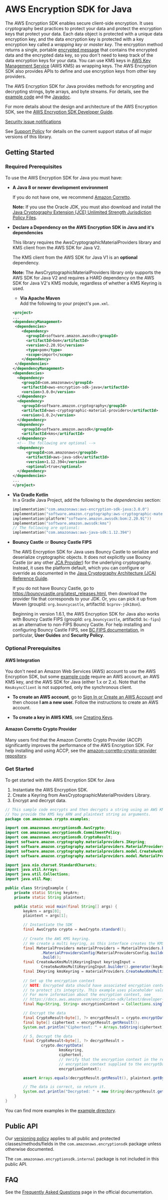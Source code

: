 # AWS Encryption SDK for Java

The AWS Encryption SDK enables secure client-side encryption. It uses cryptography best practices to protect your data and protect the encryption keys that protect your data. Each data object is protected with a unique data encryption key, and the data encryption key is protected with a key encryption key called a *wrapping key* or *master key*. The encryption method returns a single, portable [encrypted message](https://docs.aws.amazon.com/encryption-sdk/latest/developer-guide/message-format.html) that contains the encrypted data and the encrypted data key, so you don't need to keep track of the data encryption keys for your data. You can use KMS keys in [AWS Key Management Service](https://aws.amazon.com/kms/) (AWS KMS) as wrapping keys. The AWS Encryption SDK also provides APIs to define and use encryption keys from other key providers. 

The AWS Encryption SDK for Java provides methods for encrypting and decrypting strings, byte arrays, and byte streams. For details, see the [example code][examples] and the [Javadoc](https://aws.github.io/aws-encryption-sdk-java).

For more details about the design and architecture of the AWS Encryption SDK, see the [AWS Encryption SDK Developer Guide](https://docs.aws.amazon.com/encryption-sdk/latest/developer-guide/).

[Security issue notifications](./CONTRIBUTING.md#security-issue-notifications)

See [Support Policy](./SUPPORT_POLICY.rst) for details on the current support status of all major versions of this library.

## Getting Started

### Required Prerequisites
To use the AWS Encryption SDK for Java you must have:

* **A Java 8 or newer development environment**

  If you do not have one, we recommend [Amazon Corretto](https://aws.amazon.com/corretto/).

  **Note:** If you use the Oracle JDK, you must also download and install the [Java Cryptography Extension (JCE) Unlimited Strength Jurisdiction Policy Files](http://www.oracle.com/technetwork/java/javase/downloads/jce8-download-2133166.html).

* **Declare a Dependency on the AWS Encryption SDK in Java and it's dependencies**

  This library requires the AwsCryptographicMaterialProviders library and KMS client from the AWS SDK for Java V2.

  The KMS client from the AWS SDK for Java V1 is an **optional** dependency.

  **Note:** The AwsCryptographicMaterialProviders library only supports the AWS SDK for Java V2 and requires a HARD dependency on the AWS SDK for Java V2's KMS module, regardless of whether a KMS Keyring is used.

  * **Via Apache Maven**  
    Add the following to your project's `pom.xml`.
  ```xml
  <project>
  ...
  <dependencyManagement>
   <dependencies>
      <dependency>
        <groupId>software.amazon.awssdk</groupId>
        <artifactId>bom</artifactId>
        <version>2.20.91</version>
        <type>pom</type>
        <scope>import</scope>
      </dependency>
   </dependencies>
  </dependencyManagement>
  <dependencies>
    <dependency>
      <groupId>com.amazonaws</groupId>
      <artifactId>aws-encryption-sdk-java</artifactId>
      <version>3.0.0</version>
    </dependency>
    <dependency>
      <groupId>software.amazon.cryptography</groupId>
      <artifactId>aws-cryptographic-material-providers</artifactId>
      <version>1.0.2</version>
    </dependency>
    <dependency>
      <groupId>software.amazon.awssdk</groupId>
      <artifactId>kms</artifactId>
    </dependency>
    <!-- The following are optional -->
    <dependency>
        <groupId>com.amazonaws</groupId>
        <artifactId>aws-java-sdk</artifactId>
        <version>1.12.394</version>
        <optional>true</optional>
    </dependency>
  </dependencies>
  ...
  </project>
  ```

* **Via Gradle Kotlin**  
  In a Gradle Java Project, add the following to the _dependencies_ section:
   ```kotlin
   implementation("com.amazonaws:aws-encryption-sdk-java:3.0.0")
   implementation("software.amazon.cryptography:aws-cryptographic-material-providers:1.0.2")
   implementation(platform("software.amazon.awssdk:bom:2.20.91"))
   implementation("software.amazon.awssdk:kms")
   // The following are optional:
   implementation("com.amazonaws:aws-java-sdk:1.12.394")
   ```

* **Bouncy Castle** or **Bouncy Castle FIPS**

  The AWS Encryption SDK for Java uses Bouncy Castle to serialize and deserialize cryptographic objects.
  It does not explicitly use Bouncy Castle (or any other [JCA Provider](https://docs.oracle.com/javase/8/docs/api/java/security/Provider.html)) for the underlying cryptography.
  Instead, it uses the platform default, which you can configure or override as documented in the
  [Java Cryptography Architecture (JCA) Reference Guide](https://docs.oracle.com/javase/9/security/java-cryptography-architecture-jca-reference-guide.htm#JSSEC-GUID-2BCFDD85-D533-4E6C-8CE9-29990DEB0190).

  If you do not have Bouncy Castle, go to https://bouncycastle.org/latest_releases.html, then download the provider file that corresponds to your JDK.
  Or, you can pick it up from Maven (groupId: `org.bouncycastle`, artifactId: `bcprov-jdk18on`).

  Beginning in version 1.6.1, the AWS Encryption SDK for Java also works with Bouncy Castle FIPS (groupId: `org.bouncycastle`, artifactId: `bc-fips`)
  as an alternative to non-FIPS Bouncy Castle. For help installing and configuring Bouncy Castle FIPS, see [BC FIPS documentation](https://www.bouncycastle.org/documentation.html), in particular, **User Guides** and **Security Policy**.

### Optional Prerequisites

#### AWS Integration
You don't need an Amazon Web Services (AWS) account to use the AWS Encryption SDK, but some [example code][examples] require an AWS account, an AWS KMS key, and the AWS SDK for Java (either 1.x or 2.x). Note that the `KmsAsyncClient` is not supported, only the synchronous client.

* **To create an AWS account**, go to [Sign In or Create an AWS Account](https://portal.aws.amazon.com/gp/aws/developer/registration/index.html) and then choose **I am a new user.** Follow the instructions to create an AWS account.

* **To create a key in AWS KMS**, see [Creating Keys](https://docs.aws.amazon.com/kms/latest/developerguide/create-keys.html).

#### Amazon Corretto Crypto Provider
Many users find that the Amazon Corretto Crypto Provider (ACCP) significantly improves the performance of the AWS Encryption SDK.
For help installing and using ACCP, see the [amazon-corretto-crypto-provider repository](https://github.com/corretto/amazon-corretto-crypto-provider).

### Get Started
To get started with the AWS Encryption SDK for Java

1. Instantiate the AWS Encryption SDK.
2. Create a Keyring from AwsCryptographicMaterialProviders Library.
3. Encrypt and decrypt data.

```java
// This sample code encrypts and then decrypts a string using an AWS KMS key.
// You provide the KMS key ARN and plaintext string as arguments.
package com.amazonaws.crypto.examples;

import com.amazonaws.encryptionsdk.AwsCrypto;
import com.amazonaws.encryptionsdk.CommitmentPolicy;
import com.amazonaws.encryptionsdk.CryptoResult;
import software.amazon.cryptography.materialproviders.IKeyring;
import software.amazon.cryptography.materialproviders.MaterialProviders;
import software.amazon.cryptography.materialproviders.model.CreateAwsKmsMultiKeyringInput;
import software.amazon.cryptography.materialproviders.model.MaterialProvidersConfig;

import java.nio.charset.StandardCharsets;
import java.util.Arrays;
import java.util.Collections;
import java.util.Map;

public class StringExample {
    private static String keyArn;
    private static String plaintext;

    public static void main(final String[] args) {
        keyArn = args[0];
        plaintext = args[1];

        // Instantiate the SDK
        final AwsCrypto crypto = AwsCrypto.standard();
        
        // Create the AWS KMS keyring.
        // We create a multi keyring, as this interface creates the KMS client for us automatically.
        final MaterialProviders materialProviders = MaterialProviders.builder()
                .MaterialProvidersConfig(MaterialProvidersConfig.builder().build())
                .build();
        final CreateAwsKmsMultiKeyringInput keyringInput = 
                CreateAwsKmsMultiKeyringInput.builder().generator(keyArn).build();
        final IKeyring kmsKeyring = materialProviders.CreateAwsKmsMultiKeyring(keyringInput);
        
        // Set up the encryption context
        // NOTE: Encrypted data should have associated encryption context
        // to protect its integrity. This example uses placeholder values.
        // For more information about the encryption context, see
        // https://docs.aws.amazon.com/encryption-sdk/latest/developer-guide/concepts.html#encryption-context
        final Map<String, String> encryptionContext = Collections.singletonMap("ExampleContextKey", "ExampleContextValue");

        // Encrypt the data
        final CryptoResult<byte[], ?> encryptResult = crypto.encryptData(kmsKeyring, plaintext.getBytes(StandardCharsets.UTF_8), encryptionContext);
        final byte[] ciphertext = encryptResult.getResult();
        System.out.println("Ciphertext: " + Arrays.toString(ciphertext));

        // 5. Decrypt the data
        final CryptoResult<byte[], ?> decryptResult = 
                crypto.decryptData(
                        kmsKeyring, 
                        ciphertext,
                        // Verify that the encryption context in the result contains the
                        // encryption context supplied to the encryptData method
                        encryptionContext);

        assert Arrays.equals(decryptResult.getResult(), plaintext.getBytes(StandardCharsets.UTF_8));

        // The data is correct, so return it. 
        System.out.println("Decrypted: " + new String(decryptResult.getResult(), StandardCharsets.UTF_8));
    }
}
```

You can find more examples in the [example directory][examples].

## Public API

Our [versioning policy](./VERSIONING.rst) applies to all public and protected classes/methods/fields
in the  `com.amazonaws.encryptionsdk` package unless otherwise documented.

The `com.amazonaws.encryptionsdk.internal` package is not included in this public API.

## FAQ

See the [Frequently Asked Questions](https://docs.aws.amazon.com/encryption-sdk/latest/developer-guide/faq.html) page in the official documentation.

[examples]: https://github.com/aws/aws-encryption-sdk-java/tree/master/src/examples/java/com/amazonaws/crypto/examples

